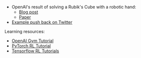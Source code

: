 - OpenAI's result of solving a Rubik's Cube with a robotic hand:
    - [Blog post](https://openai.com/blog/solving-rubiks-cube/)
    - [Paper](https://arxiv.org/abs/1910.07113)
- [Example push back on Twitter](https://twitter.com/GaryMarcus/status/1185679169360809984)

Learning resources:
- [OpenAI Gym Tutorial](http://gym.openai.com/docs/)
- [PyTorch RL Tutorial](https://pytorch.org/tutorials/intermediate/reinforcement_q_learning.html)
- [Tensorflow RL Tutorials](https://github.com/tensorflow/agents)